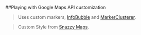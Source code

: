 ##Playing with Google Maps API customization

> Uses custom markers, [InfoBubble](https://github.com/googlemaps/js-info-bubble/blob/gh-pages/src/infobubble.js) and [MarkerClusterer](https://github.com/googlemaps/js-marker-clusterer).

> Custom Style from [Snazzy Maps](https://snazzymaps.com/).